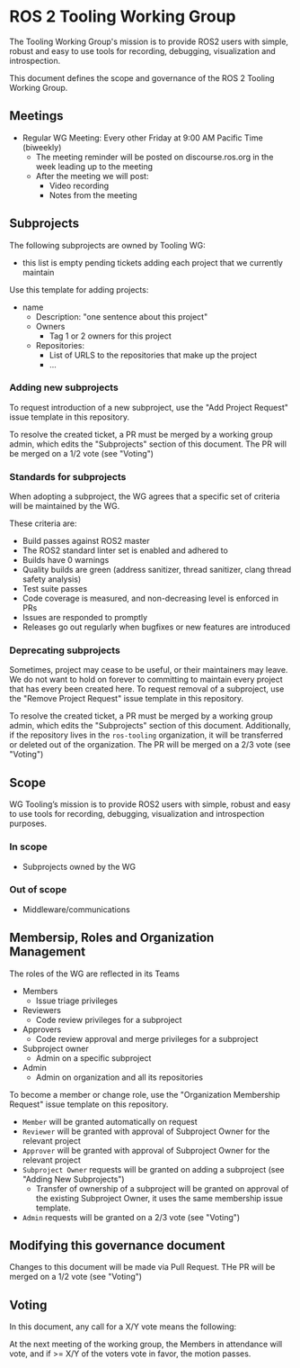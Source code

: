 # ROS 2 Tooling Working Group

The Tooling Working Group's mission is to provide ROS2 users with simple, robust and easy to use tools for recording, debugging, visualization and introspection.

This document defines the scope and governance of the ROS 2 Tooling Working Group.

## Meetings

* Regular WG Meeting: Every other Friday at 9:00 AM Pacific Time (biweekly)
  * The meeting reminder will be posted on discourse.ros.org in the week leading up to the meeting
  * After the meeting we will post:
    * Video recording
    * Notes from the meeting

## Subprojects

The following subprojects are owned by Tooling WG:
* this list is empty pending tickets adding each project that we currently maintain

Use this template for adding projects:
* name
  * Description: "one sentence about this project"
  * Owners
    * Tag 1 or 2 owners for this project
  * Repositories:
    * List of URLS to the repositories that make up the project
    * ...

### Adding new subprojects

To request introduction of a new subproject, use the "Add Project Request" issue template in this repository.

To resolve the created ticket, a PR must be merged by a working group admin, which edits the "Subprojects" section of this document.
The PR will be merged on a 1/2 vote (see "Voting")

### Standards for subprojects

When adopting a subproject, the WG agrees that a specific set of criteria will be maintained by the WG.

These criteria are:
* Build passes against ROS2 master
* The ROS2 standard linter set is enabled and adhered to
* Builds have 0 warnings
* Quality builds are green (address sanitizer, thread sanitizer, clang thread safety analysis)
* Test suite passes
* Code coverage is measured, and non-decreasing level is enforced in PRs
* Issues are responded to promptly
* Releases go out regularly when bugfixes or new features are introduced

### Deprecating subprojects

Sometimes, project may cease to be useful, or their maintainers may leave.
We do not want to hold on forever to committing to maintain every project that has every been created here.
To request removal of a subproject, use the "Remove Project Request" issue template in this repository.

To resolve the created ticket, a PR must be merged by a working group admin, which edits the "Subprojects" section of this document.
Additionally, if the repository lives in the `ros-tooling` organization, it will be transferred or deleted out of the organization.
The PR will be merged on a 2/3 vote (see "Voting")

## Scope

WG Tooling’s mission is to provide ROS2 users with simple, robust and easy to use tools for recording, debugging, visualization and introspection purposes.

### In scope

* Subprojects owned by the WG

### Out of scope

* Middleware/communications

## Membersip, Roles and Organization Management

The roles of the WG are reflected in its Teams

* Members
    * Issue triage privileges
* Reviewers
    * Code review privileges for a subproject
* Approvers
    * Code review approval and merge privileges for a subproject
* Subproject owner
    * Admin on a specific subproject
* Admin
    * Admin on organization and all its repositories

To become a member or change role, use the "Organization Membership Request" issue template on this repository.
* `Member` will be granted automatically on request
* `Reviewer` will be granted with approval of Subproject Owner for the relevant project
* `Approver` will be granted with approval of Subproject Owner for the relevant project
* `Subproject Owner` requests will be granted on adding a subproject (see "Adding New Subprojects")
  * Transfer of ownership of a subproject will be granted on approval of the existing Subproject Owner, it uses the same membership issue template.
* `Admin` requests will be granted on a 2/3 vote (see "Voting")

## Modifying this governance document

Changes to this document will be made via Pull Request.
THe PR will be merged on a 1/2 vote (see "Voting")

## Voting

In this document, any call for a X/Y vote means the following:

At the next meeting of the working group, the Members in attendance will vote, and if >= X/Y of the voters vote in favor, the motion passes.
